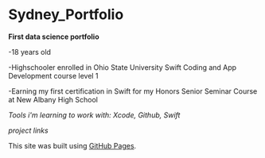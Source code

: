 # Sydney_Portfolio
**First data science portfolio**



-18 years old



-Highschooler enrolled in Ohio State University Swift Coding and App Development course level 1



-Earning my first certification in Swift for my Honors Senior Seminar Course at New Albany High School



*Tools i'm learning to work with: Xcode, Github, Swift*


*project links*


This site was built using [GitHub Pages](https://pages.github.com/). 
